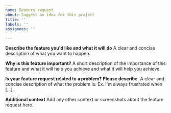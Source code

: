```yaml
---
name: Feature request
about: Suggest an idea for this project
title: ''
labels: ''
assignees: ''

---
```


**Describe the feature you'd like and what it will do**
A clear and concise description of what you want to happen.


**Why is this feature important?**
A short description of the importance of this feature and what it will help you achieve and what it will help you achieve.

**Is your feature request related to a problem? Please describe.**
A clear and concise description of what the problem is. Ex. I'm always frustrated when [...].

**Additional context**
Add any other context or screenshots about the feature request here.

